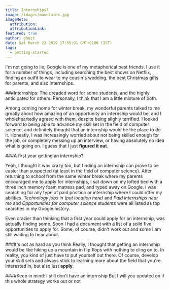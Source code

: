 ```yaml
---
title: Internships? 
image: /images/mountains.jpg
imageMeta:
  attribution:
  attributionLink:
featured: true
author: ghost
date: Sat March 23 2019 17:55:01 GMT+0100 (IST)
tags:
  - getting-started
---
```


I'm not going to lie, Google is one of my metaphorical best friends. I use it for a number of things, including searching the best shows on Netflix, finding an outfit to wear to my cousin's wedding, the best Christmas gifts for parents, and also internships. 

###Internships: 
The dreaded word for some students, and the highly anticipated for others. Personally, I think that I am a little mixture of both. 

Among coming home for winter break, my wonderful parents talked to me greatly about how amazing of an opportunity an internship would be, and I wholeheartedly agreed with them, despite being slighly terrified. I looked forward to being able to advance my skill set in the field of computer science, and definitely thought that an internship would be the place to do it. Honestly, I was increasingly worried about not being skilled enough for the job, or completely messing up an interview, or having absolutely no idea what is going on. I guess that I just **figured it out**. 

###A first year getting an internship? 

Yeah, I thought it was crazy too, but finding an internship can prove to be easier than suspected (at least in the field of computer science). After returning to school from the same winter break where my parents encouraged me to apply for internships, I sat down on my lofted bed with a three inch memory foam matress pad, and typed away on Google. I was searching for any type of paid position or internship where I could offer my abilities. *Technology jobs in (put location here)* and *Paid internships near me* and *Opportunities for computer science students* were all listed as top searches in my Google history. 

Even crazier than thinking that a first year could apply for an internship, was actually finding some. Soon I had a document with a list of a solid five opportunities to apply for. Some, of course, didn't work out and some I am still waiting to hear about. 

###It's not as hard as you think 
Really, I thought that getting an internship would be like hiking up a mountain in flip flops with nothing to cling on to. In reality, you kind of just have to put yourself out there. Of course, develop your skill sets and always stick to learning more about the field that you're interested in, but also just **apply**. 

####Keep in mind: I still don't have an internship 
But I will you updated on if this whole strategy works out or not  
